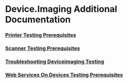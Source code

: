 # Device.Imaging Additional Documentation
### [Printer Testing Prerequisites](printer_testing_prerequisites.md)
### [Scanner Testing Prerequisites](scanner_testing_prerequisites.md)
### [Troubleshooting Deviceimaging Testing](troubleshooting_deviceimaging_testing.md)
### [Web Services On Devices Testing Prerequisites](web_services_on_devices_testing_prerequisites.md)
